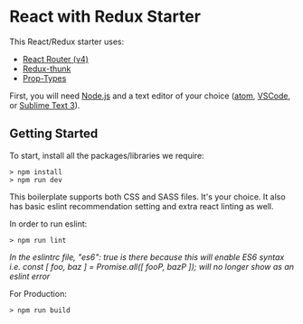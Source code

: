 # React with Redux Starter

This React/Redux starter uses:
- [React Router (v4)](https://github.com/ReactTraining/react-router)
- [Redux-thunk](https://www.npmjs.com/package/redux-thunk)
- [Prop-Types](https://www.npmjs.com/package/prop-types)

First, you will need [Node.js](https://nodejs.org/en/) and a text editor of your choice ([atom](https://atom.io/), [VSCode](https://code.visualstudio.com/), or [Sublime Text 3](https://www.sublimetext.com/3)).

## Getting Started

To start, install all the packages/libraries we require:

```
> npm install
> npm run dev
```

This boilerplate supports both CSS and SASS files. It's your choice. It also has basic eslint recommendation setting and extra react linting as well.

In order to run eslint:

```
> npm run lint
```

*In the eslintrc file, "es6": true is there because this will enable ES6 syntax*
*i.e. const [ foo, baz ] = Promise.all([ fooP, bazP ]); will no longer show as an eslint error*

For Production:

```
> npm run build
```